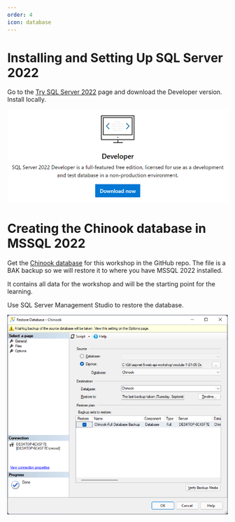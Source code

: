 ```yaml
---
order: 4
icon: database
---
```

# Installing and Setting Up SQL Server 2022

Go to the <a href="https://www.microsoft.com/en-us/sql-server/sql-server-downloads" target="_blank">Try SQL Server 2022</a> page and download the Developer version. Install locally.

![](images/mssql-2022-dev-download.png)

# Creating the Chinook database in MSSQL 2022

Get the <a href="https://github.com/cwoodruff/aspnet-7-web-api-workshop/blob/main/module-1/01-05%20Developing%20Data%20Access%20for%20your%20Web%20API/database/Chinook.bak" target="_blank">Chinook database</a> for this workshop in the GitHub repo. The file is a BAK backup so we will restore it to where you have MSSQL 2022 installed.

It contains all data for the workshop and will be the starting point for the learning.

Use SQL Server Management Studio to restore the database. 

![](images/MSSMS-Restore-DB.png)